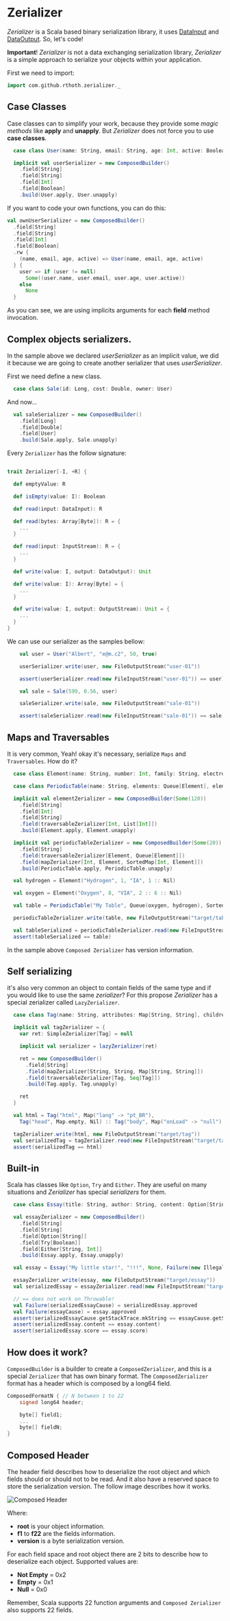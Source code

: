 # Zerializer

*Zerializer* is a Scala based binary serialization library, it uses [DataInput](https://docs.oracle.com/javase/8/docs/api/index.html?java/io/DataInput.html "See javadoc") and [DataOutput](https://docs.oracle.com/javase/8/docs/api/index.html?java/io/DataOutput.html "See javadoc"). So, let's code!

**Important**! *Zerializer* is not a data exchanging serialization library, *Zerializer* is a simple approach to serialize your objects within your application.

First we need to import:

```scala
import com.github.rthoth.zerializer._
```

## Case Classes

Case classes can to simplify your work, because they provide some *magic methods* like **apply** and **unapply**. But *Zerializer* does not force you to use **case classes**.

```scala
  case class User(name: String, email: String, age: Int, active: Boolean)

  implicit val userSerializer = new ComposedBuilder()
    .field[String]
    .field[String]
    .field[Int]
    .field[Boolean]
    .build(User.apply, User.unapply)
```

If you want to code your own functions, you can do this:

```scala
val ownUserSerializer = new ComposedBuilder()
  .field[String]
  .field[String]
  .field[Int]
  .field[Boolean]
  .rw {
    (name, email, age, active) => User(name, email, age, active)
  } {
    user => if (user != null)
      Some((user.name, user.email, user.age, user.active))
    else
      None
  }
```

As you can see, we are using implicits arguments for each **field** method invocation.

## Complex objects serializers.

In the sample above we declared *userSerializer* as an implicit value, we did it because we are going to create another serializer that uses *userSerializer*.

First we need define a new class.

```scala
  case class Sale(id: Long, cost: Double, owner: User)
```

And now...

```scala
  val saleSerializer = new ComposedBuilder()
    .field[Long]
    .field[Double]
    .field[User]
    .build(Sale.apply, Sale.unapply)
```

Every `Zerializer` has the follow signature:

```scala

trait Zerializer[-I, +R] {

  def emptyValue: R

  def isEmpty(value: I): Boolean

  def read(input: DataInput): R

  def read(bytes: Array[Byte]): R = {
	...
  }

  def read(input: InputStream): R = {
    ...
  }

  def write(value: I, output: DataOutput): Unit

  def write(value: I): Array[Byte] = {
    ...
  }

  def write(value: I, output: OutputStream): Unit = {
    ...
  }
}
```

We can use our serializer as the samples bellow:

```scala
	val user = User("Albert", "e@m.c2", 50, true)

	userSerializer.write(user, new FileOutputStream("user-01"))

	assert(userSerializer.read(new FileInputStream("user-01")) == user)

	val sale = Sale(599, 0.56, user)

	saleSerializer.write(sale, new FileOutputStream("sale-01"))

	assert(saleSerializer.read(new FileInputStream("sale-01")) == sale)
```

## Maps and Traversables

It is very common, Yeah! okay it's necessary, serialize `Maps` and `Traversables`. How do it?

```scala
  case class Element(name: String, number: Int, family: String, electrons: List[Int])

  case class PeriodicTable(name: String, elements: Queue[Element], elementByNumber: SortedMap[Int, Element])

  implicit val elementZerializer = new ComposedBuilder(Some(120))
    .field[String]
    .field[Int]
    .field[String]
    .field(traversableZerializer[Int, List[Int]])
    .build(Element.apply, Element.unapply)

  implicit val periodicTableZerializer = new ComposedBuilder(Some(20))
    .field[String]
    .field(traversableZerializer[Element, Queue[Element]])
    .field(mapZerializer[Int, Element, SortedMap[Int, Element]])
    .build(PeriodicTable.apply, PeriodicTable.unapply)

  val hydrogen = Element("Hydrogen", 1, "IA", 1 :: Nil)

  val oxygen = Element("Oxygen", 8, "VIA", 2 :: 6 :: Nil)

  val table = PeriodicTable("My Table", Queue(oxygen, hydrogen), SortedMap(8 -> oxygen, 1 -> hydrogen))

  periodicTableZerializer.write(table, new FileOutputStream("target/table"))

  val tableSerialized = periodicTableZerializer.read(new FileInputStream("target/table"))
  assert(tableSerialized == table)
```

In the sample above `Composed Zerializer` has version information.

## Self serializing

it's also very common an object to contain fields of the same type and if you would like to use the same *zerializer*? For this propose *Zerializer* has a special zerializer called `LazyZerializer`.

```scala
  case class Tag(name: String, attributes: Map[String, String], children: Seq[Tag])

  implicit val tagZerializer = {
    var ret: SimpleZerializer[Tag] = null

    implicit val serializer = lazyZerializer(ret)

    ret = new ComposedBuilder()
      .field[String]
      .field(mapZerializer[String, String, Map[String, String]])
      .field(traversableZerializer[Tag, Seq[Tag]])
      .build(Tag.apply, Tag.unapply)

    ret
  }

  val html = Tag("html", Map("lang" -> "pt_BR"),
    Tag("head", Map.empty, Nil) :: Tag("body", Map("onLoad" -> "null"), Nil) :: Nil)

  tagZerializer.write(html, new FileOutputStream("target/tag"))
  val serializedTag = tagZerializer.read(new FileInputStream("target/tag"))
  assert(serializedTag == html)
```

## Built-in

Scala has classes like `Option`, `Try` and `Either`. They are useful on many situations and *Zerializer* has special *serializers* for them.

```scala
  case class Essay(title: String, author: String, content: Option[String], approved: Try[Boolean], score: Either[String, Int])

  val essayZerializer = new ComposedBuilder()
    .field[String]
    .field[String]
    .field[Option[String]]
    .field[Try[Boolean]]
    .field[Either[String, Int]]
    .build(Essay.apply, Essay.unapply)

  val essay = Essay("My little star!", "!!!", None, Failure(new IllegalStateException("Ouch!")), Left("I don't like it"))

  essayZerializer.write(essay, new FileOutputStream("target/essay"))
  val serializedEssay = essayZerializer.read(new FileInputStream("target/essay"))

  // == does not work on Throwable!
  val Failure(serializedEssayCause) = serializedEssay.approved
  val Failure(essayCause) = essay.approved
  assert(serializedEssayCause.getStackTrace.mkString == essayCause.getStackTrace.mkString)
  assert(serializedEssay.content == essay.content)
  assert(serializedEssay.score == essay.score)
```

## How does it work?

`ComposedBuilder` is a builder to create a `ComposedZerializer`, and this is a special `Zerializer` that has own binary format. The `ComposedZerializer` format has a header which is composed by a long64 field.

```c
ComposedFormatN { // N between 1 to 22
	signed long64 header;

	byte[] field1;
	...
	byte[] fieldN;
}
```

## Composed Header

The header field describes how to deserialize the root object and which fields should or should not to be read. And it also have a reserved space to store the serialization version. The follow image describes how it works.

![Composed Header](composed_header.png "Composed Header")

Where:

* **root** is your object information.
* **f1** to **f22** are the fields information.
* **version** is a byte serialization version.

For each field space and root object there are 2 bits to describe how to deserialize each object. Supported values are:

* **Not Empty** = 0x2
* **Empty** = 0x1
* **Null** = 0x0

Remember, Scala supports 22 function arguments and `Composed Zerializer` also supports 22 fields.
